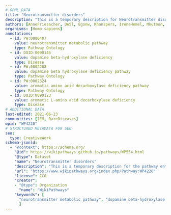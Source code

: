 ```yaml
---
# GPML DATA
title: "Neurotransmitter disorders"
description: "This is a temporary description for Neurotransmitter disorders"
authors: [AnneFriesacher, DeSl, Egonw, Khanspers, IreneHemel, Mkutmon, MaintBot, Eweitz, Finterly]
organisms: [Homo sapiens]
annotations:
  - id: PW:0000407
    value: neurotransmitter metabolic pathway
    type: Pathway Ontology
  - id: DOID:0090145
    value: dopamine beta-hydroxylase deficiency
    type: Disease
  - id: PW:0002208
    value: dopamine beta hydroxylase deficiency pathway
    type: Pathway Ontology
  - id: PW:0002324
    value: aromatic amino acid decarboxylase deficiency pathway
    type: Pathway Ontology
  - id: DOID:0090123
    value: aromatic L-amino acid decarboxylase deficiency
    type: Disease
# ADDITIONAL DATA
last-edited: 2021-06-23
communities: [IEM, RareDiseases]
wpid: "WP4220"
# STRUCTURED METADATA FOR SEO
seo:
  type: CreativeWork
schema-jsonld:
  - "@context": https://schema.org/
    "@id": https://wikipathways.github.io/pathways/WP554.html
    "@type": Dataset
    "name": "Neurotransmitter disorders"
    "description": "This is a temporary description for the pathway entitled: Neurotransmitter disorders"
    "url": "https://www.wikipathways.org/index.php/Pathway:WP4220"
    "license": CC0
    "creator":
    - "@type": Organization
      "name": "WikiPathways"
    "keywords": [
      "neurotransmitter metabolic pathway", "dopamine beta-hydroxylase deficiency", "dopamine beta hydroxylase deficiency pathway", "aromatic amino acid decarboxylase deficiency pathway", "aromatic L-amino acid decarboxylase deficiency",
      ]
---
```

